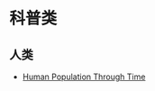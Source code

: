 科普类
===
人类
---
- [Human Population Through Time](https://www.youtubekids.com/watch?v=PUwmA3Q0_OE&hl=zh-CN)
